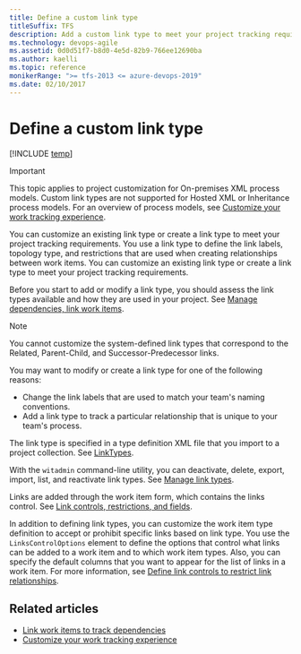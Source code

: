 ```yaml
---
title: Define a custom link type
titleSuffix: TFS
description: Add a custom link type to meet your project tracking requirements in Team Foundation Server
ms.technology: devops-agile
ms.assetid: 0d0d51f7-b8d0-4e5d-82b9-766ee12690ba
ms.author: kaelli
ms.topic: reference
monikerRange: ">= tfs-2013 <= azure-devops-2019"
ms.date: 02/10/2017
---
```


# Define a custom link type

[!INCLUDE [temp](../../includes/version-header-tfs-only.md)]

> [!IMPORTANT]  
> This topic applies to project customization for On-premises XML process models. Custom link types are not supported for Hosted XML or Inheritance process models. For an overview of process models, see [Customize your work tracking experience](../customize-work.md).

You can customize an existing link type or create a link type to meet your project tracking requirements. You use a link type to define the link labels, topology type, and restrictions that are used when creating relationships between work items. You can customize an existing link type or create a link type to meet your project tracking requirements.

Before you start to add or modify a link type, you should assess the link types available and how they are used in your project. See [Manage dependencies, link work items](../../boards/queries/link-work-items-support-traceability.md).

> [!NOTE]  
>  You cannot customize the system-defined link types that correspond to the Related, Parent-Child, and Successor-Predecessor links.

You may want to modify or create a link type for one of the following reasons:

- Change the link labels that are used to match your team's naming conventions.
- Add a link type to track a particular relationship that is unique to your team's process.

The link type is specified in a type definition XML file that you import to a project collection. See [LinkTypes](link-type-element-reference.md).

With the `witadmin` command-line utility, you can deactivate, delete, export, import, list, and reactivate link types. See [Manage link types](../witadmin/manage-link-types.md).

Links are added through the work item form, which contains the links control. See [Link controls, restrictions, and fields](../../boards/queries/linking-attachments.md).

In addition to defining link types, you can customize the work item type definition to accept or prohibit specific links based on link type. You use the `LinksControlOptions` element to define the options that control what links can be added to a work item and to which work item types. Also, you can specify the default columns that you want to appear for the list of links in a work item. For more information, see [Define link controls to restrict link relationships](define-link-controls.md).

## Related articles

- [Link work items to track dependencies](../../boards/queries/link-work-items-support-traceability.md)
- [Customize your work tracking experience](../customize-work.md)
